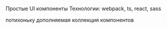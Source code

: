 Простые UI компоненты
Технологии: webpack, ts, react, sass

потихоньку дополняемая коллекция компонентов
